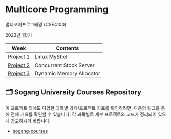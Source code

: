 # Multicore Programming

멀티코어프로그래밍 (CSE4100)

2023년 1학기

| Week                    | Contents                 |
| ----------------------- | ------------------------ |
| [Project 1](/Project_1) | Linux MyShell            |
| [Project 2](/Project_2)  | Concurrent Stock Server  |
| [Project 3](/Project_3) | Dynamic Memory Allocator |

## 🗂️ Sogang University Courses Repository

이 프로젝트 외에도 다양한 과목별 과제/프로젝트 자료를 확인하려면, 다음의 링크를 통해 전체 개요를 확인할 수 있습니다. 각 과목별로 세부 프로젝트와 코드가 정리되어 있으니 참고하시기 바랍니다.

- [sogang-courses](https://github.com/kevink1113/sogang-univ-courses)
